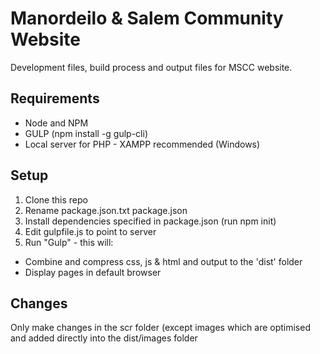 # Manordeilo & Salem Community Website
Development files, build process and output files for MSCC website.
## Requirements
* Node and NPM
* GULP (npm install -g gulp-cli)
* Local server for PHP - XAMPP recommended (Windows)
## Setup
1. Clone this repo
2. Rename package.json.txt package.json
2. Install dependencies specified in package.json (run npm init)
3. Edit gulpfile.js to point to server
4. Run "Gulp" - this will:
* Combine and compress css, js & html and output to the 'dist' folder
* Display pages in default browser
## Changes
Only make changes in the scr folder (except images which are optimised and added directly into the dist/images folder